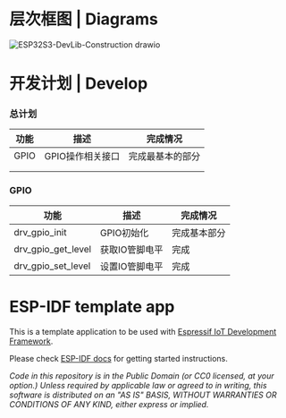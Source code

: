 # 层次框图 | Diagrams

![ESP32S3-DevLib-Construction drawio](https://user-images.githubusercontent.com/67667785/189633247-23efb739-c5c4-4672-9f51-7f211b1ea6fd.png)

# 开发计划 | Develop

### 总计划

| 功能 | 描述             | 完成情况         |
| ---- | ---------------- | ---------------- |
| GPIO | GPIO操作相关接口 | 完成最基本的部分 |
|      |                  |                  |
|      |                  |                  |

### GPIO

| 功能               | 描述           | 完成情况     |
| ------------------ | -------------- | ------------ |
| drv_gpio_init      | GPIO初始化     | 完成基本部分 |
| drv_gpio_get_level | 获取IO管脚电平 | 完成         |
| drv_gpio_set_level | 设置IO管脚电平 | 完成         |



ESP-IDF template app
====================

This is a template application to be used with [Espressif IoT Development Framework](https://github.com/espressif/esp-idf).

Please check [ESP-IDF docs](https://docs.espressif.com/projects/esp-idf/en/latest/get-started/index.html) for getting started instructions.

*Code in this repository is in the Public Domain (or CC0 licensed, at your option.)
Unless required by applicable law or agreed to in writing, this
software is distributed on an "AS IS" BASIS, WITHOUT WARRANTIES OR
CONDITIONS OF ANY KIND, either express or implied.*
